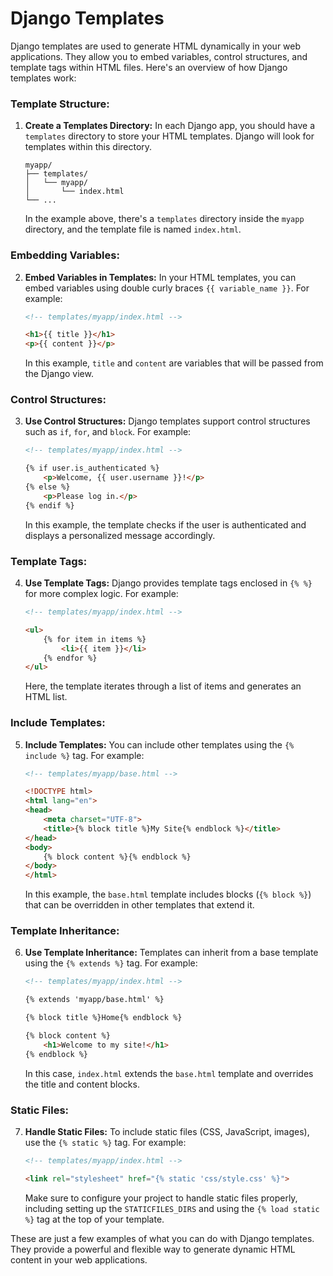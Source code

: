 # Django Templates

Django templates are used to generate HTML dynamically in your web applications. They allow you to embed variables, control structures, and template tags within HTML files. Here's an overview of how Django templates work:

### Template Structure:

1. **Create a Templates Directory:**
   In each Django app, you should have a `templates` directory to store your HTML templates. Django will look for templates within this directory.

   ```plaintext
   myapp/
   ├── templates/
   │   └── myapp/
   │       └── index.html
   └── ...
   ```

   In the example above, there's a `templates` directory inside the `myapp` directory, and the template file is named `index.html`.

### Embedding Variables:

2. **Embed Variables in Templates:**
   In your HTML templates, you can embed variables using double curly braces `{{ variable_name }}`. For example:

   ```html
   <!-- templates/myapp/index.html -->

   <h1>{{ title }}</h1>
   <p>{{ content }}</p>
   ```

   In this example, `title` and `content` are variables that will be passed from the Django view.

### Control Structures:

3. **Use Control Structures:**
   Django templates support control structures such as `if`, `for`, and `block`. For example:

   ```html
   <!-- templates/myapp/index.html -->

   {% if user.is_authenticated %}
       <p>Welcome, {{ user.username }}!</p>
   {% else %}
       <p>Please log in.</p>
   {% endif %}
   ```

   In this example, the template checks if the user is authenticated and displays a personalized message accordingly.

### Template Tags:

4. **Use Template Tags:**
   Django provides template tags enclosed in `{% %}` for more complex logic. For example:

   ```html
   <!-- templates/myapp/index.html -->

   <ul>
       {% for item in items %}
           <li>{{ item }}</li>
       {% endfor %}
   </ul>
   ```

   Here, the template iterates through a list of items and generates an HTML list.

### Include Templates:

5. **Include Templates:**
   You can include other templates using the `{% include %}` tag. For example:

   ```html
   <!-- templates/myapp/base.html -->

   <!DOCTYPE html>
   <html lang="en">
   <head>
       <meta charset="UTF-8">
       <title>{% block title %}My Site{% endblock %}</title>
   </head>
   <body>
       {% block content %}{% endblock %}
   </body>
   </html>
   ```

   In this example, the `base.html` template includes blocks (`{% block %}`) that can be overridden in other templates that extend it.

### Template Inheritance:

6. **Use Template Inheritance:**
   Templates can inherit from a base template using the `{% extends %}` tag. For example:

   ```html
   <!-- templates/myapp/index.html -->

   {% extends 'myapp/base.html' %}

   {% block title %}Home{% endblock %}

   {% block content %}
       <h1>Welcome to my site!</h1>
   {% endblock %}
   ```

   In this case, `index.html` extends the `base.html` template and overrides the title and content blocks.

### Static Files:

7. **Handle Static Files:**
   To include static files (CSS, JavaScript, images), use the `{% static %}` tag. For example:

   ```html
   <!-- templates/myapp/index.html -->

   <link rel="stylesheet" href="{% static 'css/style.css' %}">
   ```

   Make sure to configure your project to handle static files properly, including setting up the `STATICFILES_DIRS` and using the `{% load static %}` tag at the top of your template.

These are just a few examples of what you can do with Django templates. They provide a powerful and flexible way to generate dynamic HTML content in your web applications.
